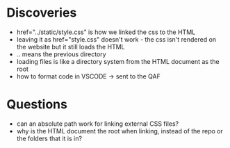 # Discoveries

* href="../static/style.css" is how we linked the css to the HTML
* leaving it as href="style.css" doesn't work - the css isn't rendered on the website but it still loads the HTML
* .. means the previous directory
* loading files is like a directory system from the HTML document as the root
* how to format code in VSCODE -> sent to the QAF

# Questions

* can an absolute path work for linking external CSS files?
* why is the HTML document the root when linking, instead of the repo or the folders that it is in?